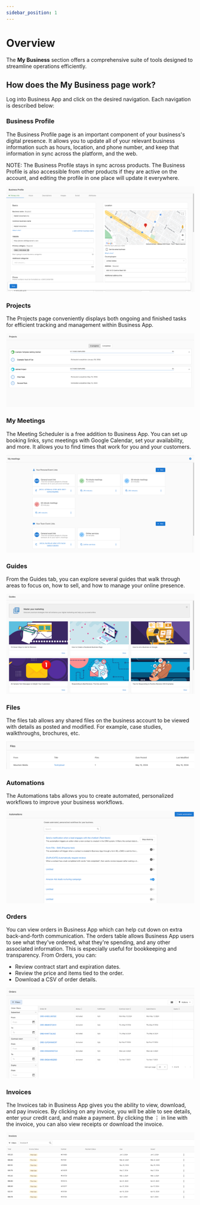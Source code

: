```yaml
---
sidebar_position: 1
---
```


# Overview

The **My Business** section offers a comprehensive suite of tools designed to streamline operations efficiently.

## How does the My Business page work?

Log into Business App and click on the desired navigation. Each navigation is described below:

### Business Profile
The Business Profile page is an important component of your business's digital presence. It allows you to update all of your relevant business information such as hours, location, and phone number, and keep that information in sync across the platform, and the web.

NOTE: The Business Profile stays in sync across products. The Business Profile is also accessible from other products if they are active on the account, and editing the profile in one place will update it everywhere.

![](./img/business_profile.png)

### Projects
The Projects page conveniently displays both ongoing and finished tasks for efficient tracking and management within Business App.

![](./img/projects.png)

### My Meetings
The Meeting Scheduler is a free addition to Business App. You can set up booking links, sync meetings with Google Calendar, set your availability, and more. It allows you to find times that work for you and your customers.

![](./img/meetings.png)

### Guides
From the Guides tab, you can explore several guides that walk through areas to focus on, how to sell, and how to manage your online presence.

![](./img/guides.png)

### Files
The files tab allows any shared files on the business account to be viewed with details as posted and modified. For example, case studies, walkthroughs, brochures, etc.

![](./img/files.png)

### Automations
The Automations tabs allows you to create automated, personalized workflows to improve your business workflows.

![](./img/automations.png)

### Orders
You can view orders in Business App which can help cut down on extra back-and-forth communication. The orders table allows Business App users to see what they've ordered, what they're spending, and any other associated information. This is especially useful for bookkeeping and transparency. From Orders, you can:

   * Review contract start and expiration dates.
   * Review the price and items tied to the order.
   * Download a CSV of order details.

![](./img/orders.png)

### Invoices
The Invoices tab in Business App gives you the ability to view, download, and pay invoices. By clicking on any invoice, you will be able to see details, enter your credit card, and make a payment. By clicking the ⋮ in line with the invoice, you can also view receipts or download the invoice. 

 ![](./img/invoices.png)